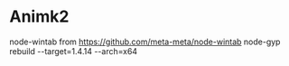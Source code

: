 # Animk2

node-wintab from https://github.com/meta-meta/node-wintab
node-gyp rebuild --target=1.4.14 --arch=x64

